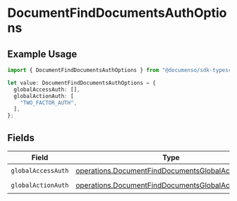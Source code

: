 # DocumentFindDocumentsAuthOptions

## Example Usage

```typescript
import { DocumentFindDocumentsAuthOptions } from "@documenso/sdk-typescript/models/operations";

let value: DocumentFindDocumentsAuthOptions = {
  globalAccessAuth: [],
  globalActionAuth: [
    "TWO_FACTOR_AUTH",
  ],
};
```

## Fields

| Field                                                                                                                  | Type                                                                                                                   | Required                                                                                                               | Description                                                                                                            |
| ---------------------------------------------------------------------------------------------------------------------- | ---------------------------------------------------------------------------------------------------------------------- | ---------------------------------------------------------------------------------------------------------------------- | ---------------------------------------------------------------------------------------------------------------------- |
| `globalAccessAuth`                                                                                                     | [operations.DocumentFindDocumentsGlobalAccessAuth](../../models/operations/documentfinddocumentsglobalaccessauth.md)[] | :heavy_check_mark:                                                                                                     | N/A                                                                                                                    |
| `globalActionAuth`                                                                                                     | [operations.DocumentFindDocumentsGlobalActionAuth](../../models/operations/documentfinddocumentsglobalactionauth.md)[] | :heavy_check_mark:                                                                                                     | N/A                                                                                                                    |